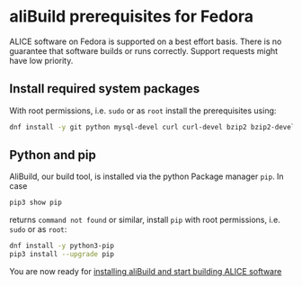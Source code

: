 aliBuild prerequisites for Fedora
=================================

ALICE software on Fedora is supported on a best effort basis. There is no guarantee that software builds or runs correctly. Support requests might have low priority.

## Install required system packages

With root permissions, i.e. `sudo` or as `root` install the prerequisites using:

```bash
dnf install -y git python mysql-devel curl curl-devel bzip2 bzip2-devel unzip autoconf automake texinfo gettext gettext-devel libtool freetype freetype-devel libpng libpng-devel sqlite sqlite-devel ncurses-devel mesa-libGLU-devel libX11-devel libXpm-devel libXext-devel libXft-devel libxml2 libxml2-devel motif motif-devel kernel-devel pciutils-devel kmod-devel bison flex perl-ExtUtils-Embed environment-modules which gcc-gfortran gcc-c++ swig rsync make
```

## Python and pip
AliBuild, our build tool, is installed via the python Package manager `pip`.
In case  
```bash
pip3 show pip
``` 
returns `command not found` or similar, install `pip` with root permissions, i.e. `sudo` or as `root`:
```bash
dnf install -y python3-pip
pip3 install --upgrade pip
```

You are now ready for [installing aliBuild and start building ALICE
software](README.md#get-or-upgrade-alibuild)
